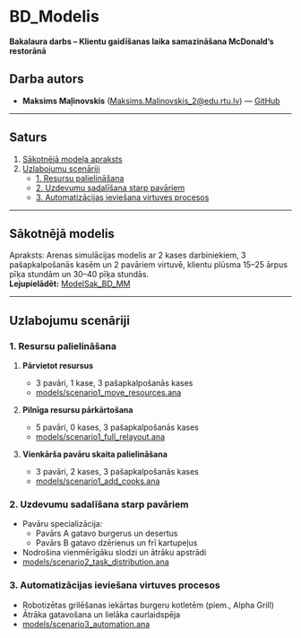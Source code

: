 # BD_Modelis  
**Bakalaura darbs – Klientu gaidīšanas laika samazināšana McDonald’s restorānā**

## Darba autors
- **Maksims Maļinovskis** (Maksims.Malinovskis_2@edu.rtu.lv) — [GitHub](https://github.com/maximalian)

---

## Saturs
1. [Sākotnējā modeļa apraksts](#sākotnējā-modelis)  
2. [Uzlabojumu scenāriji](#uzlabojumu-scenāriji)  
   - [1. Resursu palielināšana](#1-resursu-palielināšana)  
   - [2. Uzdevumu sadalīšana starp pavāriem](#2-uzdevumu-sadalīšana-starp-pavāriem)  
   - [3. Automatizācijas ieviešana virtuves procesos](#3-automatizācijas-ieviešana-virtuves-procesos)  

---

## Sākotnējā modelis
Apraksts: Arenas simulācijas modelis ar 2 kases darbiniekiem, 3 pašapkalpošanās kasēm un 2 pavāriem virtuvē, klientu plūsma 15–25 ārpus pīķa stundām un 30–40 pīķa stundās.  
**Lejupielādēt:** [ModelSak_BD_MM](https://github.com/maximalian/BD_Modelis/blob/main/ModelSak_BD_MM.doe)

---

## Uzlabojumu scenāriji

### 1. Resursu palielināšana
1. **Pārvietot resursus**  
   - 3 pavāri, 1 kase, 3 pašapkalpošanās kases  
   - [models/scenario1_move_resources.ana](./models/scenario1_move_resources.ana)

2. **Pilnīga resursu pārkārtošana**  
   - 5 pavāri, 0 kases, 3 pašapkalpošanās kases  
   - [models/scenario1_full_relayout.ana](./models/scenario1_full_relayout.ana)

3. **Vienkārša pavāru skaita palielināšana**  
   - 3 pavāri, 2 kases, 3 pašapkalpošanās kases  
   - [models/scenario1_add_cooks.ana](./models/scenario1_add_cooks.ana)

### 2. Uzdevumu sadalīšana starp pavāriem
- Pavāru specializācija:  
  - Pavārs A gatavo burgerus un desertus  
  - Pavārs B gatavo dzērienus un frī kartupeļus  
- Nodrošina vienmērīgāku slodzi un ātrāku apstrādi  
- [models/scenario2_task_distribution.ana](./models/scenario2_task_distribution.ana)

### 3. Automatizācijas ieviešana virtuves procesos
- Robotizētas grilēšanas iekārtas burgeru kotletēm (piem., Alpha Grill)  
- Ātrāka gatavošana un lielāka caurlaidspēja  
- [models/scenario3_automation.ana](./models/scenario3_automation.ana)
